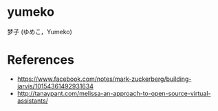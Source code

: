 # yumeko
梦子 (ゆめこ，Yumeko)

# References
- https://www.facebook.com/notes/mark-zuckerberg/building-jarvis/10154361492931634
- http://tanaypant.com/melissa-an-approach-to-open-source-virtual-assistants/
